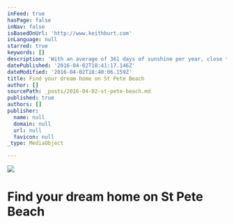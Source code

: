 ```yaml
---
inFeed: true
hasPage: false
inNav: false
isBasedOnUrl: 'http://www.keithburt.com'
inLanguage: null
starred: true
keywords: []
description: 'With an average of 361 days of sunshine per year, close to attractions in Orlando and even closer to the cultural and cosmopolitan attractions of St. Petersburg, Clearwater and Tampa - St. Pete Beach strikes the perfect balance!'
datePublished: '2016-04-02T18:41:17.146Z'
dateModified: '2016-04-02T18:40:06.159Z'
title: Find your dream home on St Pete Beach
author: []
sourcePath: _posts/2016-04-02-st-pete-beach.md
published: true
authors: []
publisher:
  name: null
  domain: null
  url: null
  favicon: null
_type: MediaObject

---
```

![](https://the-grid-user-content.s3-us-west-2.amazonaws.com/316d32cd-bfc4-4a10-829c-dfd3f4b55d72.jpg)

# Find your dream home on St Pete Beach